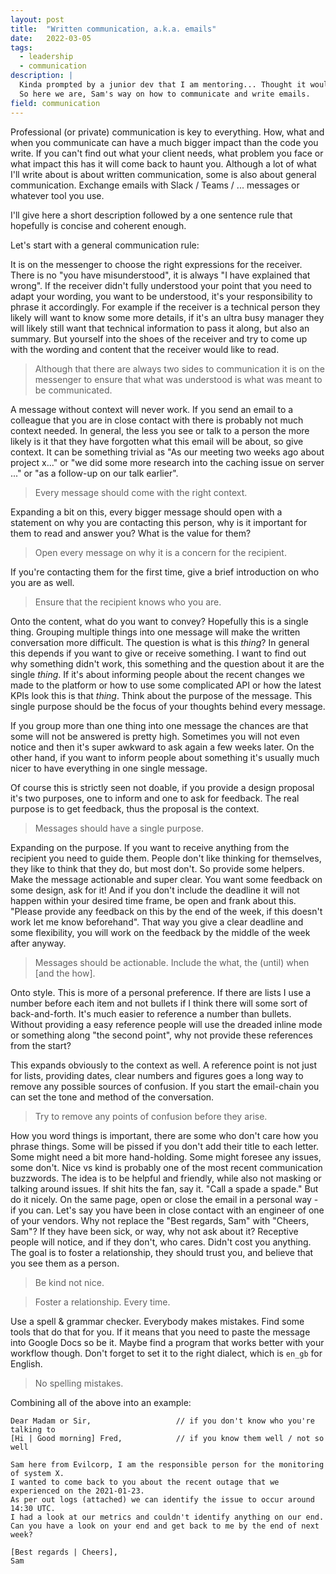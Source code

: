 ```yaml
---
layout: post
title:  "Written communication, a.k.a. emails"
date:   2022-03-05
tags:
  - leadership
  - communication
description: |
  Kinda prompted by a junior dev that I am mentoring... Thought it would make sense to write it down.
  So here we are, Sam's way on how to communicate and write emails.
field: communication
---
```


Professional (or private) communication is key to everything. How, what and when you communicate can
have a much bigger impact than the code you write. If you can't find out what your client needs,
what problem you face or what impact this has it will come back to haunt you.
Although a lot of what I'll write about is about written communication, some is also about general
communication. Exchange emails with Slack / Teams / ... messages or whatever tool you use.

I'll give here a short description followed by a one sentence rule that hopefully is concise and
coherent enough.

Let's start with a general communication rule:

It is on the messenger to choose the right expressions for the receiver. There is no "you have
misunderstood", it is always "I have explained that wrong". If the receiver didn't fully understood
your point that you need to adapt your wording, you want to be understood, it's your responsibility
to phrase it accordingly. For example if the receiver is a technical person they likely will want to
know some more details, if it's an ultra busy manager they will likely still want that technical
information to pass it along, but also an summary. But yourself into the shoes of the receiver and
try to come up with the wording and content that the receiver would like to read.

<div class="epigraph rule">
  <blockquote>
    <p>
      Although that there are always two sides to communication it is on the messenger to ensure that
      what was understood is what was meant to be communicated.
    </p>
  </blockquote>
</div>

A message without context will never work. If you send an email to a colleague that you are in close
contact with there is probably not much context needed. In general, the less you see or talk to a
person the more likely is it that they have forgotten what this email will be about, so give
context.
It can be something trivial as "As our meeting two weeks ago about project x..." or "we did some
more research into the caching issue on server ..." or "as a follow-up on our talk earlier".


<div class="epigraph rule">
  <blockquote>
    <p>
      Every message should come with the right context.
    </p>
  </blockquote>
</div>

Expanding a bit on this, every bigger message should open with a statement on why you are contacting
this person, why is it important for them to read and answer you? What is the value for them?

<div class="epigraph rule">
  <blockquote>
    <p>
    Open every message on why it is a concern for the recipient.
    </p>
  </blockquote>
</div>

If you're contacting them for the first time, give a brief introduction on who you are as well.

<div class="epigraph rule">
  <blockquote>
    <p>
    Ensure that the recipient knows who you are.
    </p>
  </blockquote>
</div>

Onto the content, what do you want to convey? Hopefully this is a single thing. Grouping multiple
things into one message will make the written conversation more difficult. The question is what is
this *thing*? In general this depends if you want to give or receive something. I want to find out
why something didn't work, this something and the question about it are the single *thing*. If it's
about informing people about the recent changes we made to the platform or how to use some
complicated API or how the latest KPIs look this is that *thing*.
Think about the purpose of the message. This single purpose should be the focus of your thoughts
behind every message.

If you group more than one thing into one message the chances are that some will not be answered is pretty
high. Sometimes you will not even notice and then it's super awkward to ask again a few weeks later.
On the other hand, if you want to inform people about something it's usually much nicer to have
everything in one single message.

Of course this is strictly seen not doable, if you provide a design proposal it's two purposes, one
to inform and one to ask for feedback. The real purpose is to get feedback, thus the proposal is the
context.

<div class="epigraph rule">
  <blockquote>
    <p>
      Messages should have a single purpose.
    </p>
  </blockquote>
</div>

Expanding on the purpose. If you want to receive anything from the recipient you need to guide them.
People don't like thinking for themselves, they like to think that they do, but most don't. So
provide some helpers. Make the message actionable and super clear. You want some feedback on some
design, ask for it! And if you don't include the deadline it will not happen within your desired
time frame, be open and frank about this. "Please provide any feedback on this by the end of the
week, if this doesn't work let me know beforehand". That way you give a clear deadline and some
flexibility, you will work on the feedback by the middle of the week after anyway.

<div class="epigraph rule">
  <blockquote>
    <p>
Messages should be actionable. Include the what, the (until) when [and the how].
    </p>
  </blockquote>
</div>


Onto style. This is more of a personal preference. If there are lists I use a number before each
item and not bullets if I think there will some sort of back-and-forth. It's much easier to
reference a number than bullets. Without providing a easy reference people will use the dreaded
inline mode or something along "the second point", why not provide these references from the start?

This expands obviously to the context as well. A reference point is not just for lists, providing
dates, clear numbers and figures goes a long way to remove any possible sources of confusion. If you
start the email-chain you can set the tone and method of the conversation.

<div class="epigraph rule">
  <blockquote>
    <p>
    Try to remove any points of confusion before they arise.
    </p>
  </blockquote>
</div>

How you word things is important, there are some who don't care how you phrase things. Some will be
pissed if you don't add their title to each letter. Some might need a bit more hand-holding. Some
might foresee any issues, some don't.
Nice vs kind is probably one of the most recent communication buzzwords. The idea is to be helpful
and friendly, while also not masking or talking around issues. If shit hits the fan, say it. "Call a
spade a spade." But do it nicely.
On the same page, open or close the email in a personal way - if you can. Let's say you have been in
close contact with an engineer of one of your vendors. Why not replace the "Best regards, Sam" with
"Cheers, Sam"? If they have been sick, or way, why not ask about it? Receptive people will notice,
and if they don't, who cares. Didn't cost you anything. The goal is to foster a relationship, they
should trust you, and believe that you see them as a person.


<div class="epigraph rule">
  <blockquote>
    <p>
Be kind not nice.
    </p>
  </blockquote>
</div>

<div class="epigraph rule">
  <blockquote>
    <p>
    Foster a relationship. Every time.
    </p>
  </blockquote>
</div>

Use a spell & grammar checker. Everybody makes mistakes. Find some tools that do that for you. If it
means that you need to paste the message into Google Docs so be it. Maybe find a program that works
better with your workflow though. Don't forget to set it to the right dialect, which is `en_gb` for
English.

<div class="epigraph rule">
  <blockquote>
    <p>
No spelling mistakes.
    </p>
  </blockquote>
</div>

Combining all of the above into an example:

```
Dear Madam or Sir,                   // if you don't know who you're talking to
[Hi | Good morning] Fred,            // if you know them well / not so well

Sam here from Evilcorp, I am the responsible person for the monitoring of system X.
I wanted to come back to you about the recent outage that we experienced on the 2021-01-23.
As per out logs (attached) we can identify the issue to occur around 14:30 UTC.
I had a look at our metrics and couldn't identify anything on our end.
Can you have a look on your end and get back to me by the end of next week?

[Best regards | Cheers],
Sam
```

